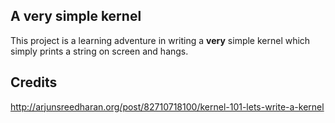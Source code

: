 ## A very simple kernel
This project is a learning adventure in writing a **very** simple kernel which
simply prints a string on screen and hangs.

## Credits
http://arjunsreedharan.org/post/82710718100/kernel-101-lets-write-a-kernel